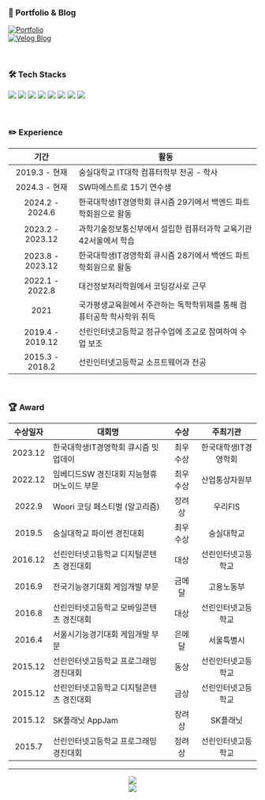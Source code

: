 ### 👤 Portfolio & Blog
[![Portfolio](https://img.shields.io/badge/Portfolio-Notion-black?style=for-the-badge&logo=notion&logoColor=white)](https://climbing-gecko-79f.notion.site/7df43cd38a5e4c3b8eb06ed20535dfe2)<br/>
[![Velog Blog](https://img.shields.io/badge/Velog%20Blog-20C997?style=for-the-badge&logo=velog&logoColor=white)](https://velog.io/@nohy6630)


<br/>

### 🛠 Tech Stacks
<img src="https://img.shields.io/badge/Java-007396?style=flat-square&logo=java&logoColor=white"/> <img src="https://img.shields.io/badge/Spring-6DB33F?style=flat-square&logo=spring&logoColor=white"/> <img src="https://img.shields.io/badge/MySQL-4479A1?style=flat-square&logo=mysql&logoColor=white"/> <img src="https://img.shields.io/badge/AWS-FF9900?style=flat-square&logo=amazonaws&logoColor=white"/> <img src="https://img.shields.io/badge/Docker-2496ED?style=flat-square&logo=docker&logoColor=white"/> <img src="https://img.shields.io/badge/Redis-D9281A?style=flat-square&logo=redis&logoColor=white"/> <img src="https://img.shields.io/badge/Nginx-009639?style=flat-square&logo=nginx&logoColor=white"/> <img src="https://img.shields.io/badge/GitHub-181717?style=flat-square&logo=github&logoColor=white"/>

<br/>

### ✏️ Experience
|기간|활동|
|:---:|---|
|2019.3 - 현재|숭실대학교 IT대학 컴퓨터학부 전공 - 학사|
|2024.3 - 현재|SW마에스트로 15기 연수생|
|2024.2 - 2024.6|한국대학생IT경영학회 큐시즘 29기에서 백엔드 파트 학회원으로 활동|
|2023.2 - 2023.12|과학기술정보통신부에서 설립한 컴퓨터과학 교육기관 42서울에서 학습|
|2023.8 - 2023.12|한국대학생IT경영학회 큐시즘 28기에서 백엔드 파트 학회원으로 활동|
|2022.1 - 2022.8|대건정보처리학원에서 코딩강사로 근무|
|2021|국가평생교육원에서 주관하는 독학학위제를 통해 컴퓨터공학 학사학위 취득|
|2019.4 - 2019.12|선린인터넷고등학교 정규수업에 조교로 참여하여 수업 보조|
|2015.3 - 2018.2|선린인터넷고등학교 소프트웨어과 전공|

<br/>

### 🏆 Award
|수상일자|대회명|수상|주최기관|
|:---:|---|:---:|:---:|
|2023.12|한국대학생IT경영학회 큐시즘 밋업데이|최우수상|한국대학생IT경영학회|
|2022.12|임베디드SW 경진대회 지능형휴머노이드 부문|최우수상|산업통상자원부|
|2022.9|Woori 코딩 페스티벌 (알고리즘)|장려상|우리FIS|
|2019.5|숭실대학교 파이썬 경진대회|최우수상|숭실대학교|
|2016.12|선린인터넷고등학교 디지털콘텐츠 경진대회|대상|선린인터넷고등학교|
|2016.9|전국기능경기대회 게임개발 부문|금메달|고용노동부|
|2016.8|선린인터넷고등학교 모바일콘텐츠 경진대회|대상|선린인터넷고등학교|
|2016.4|서울시기능경기대회 게임개발 부문|은메달|서울특별시|
|2015.12|선린인터넷고등학교 프로그래밍 경진대회|동상|선린인터넷고등학교
|2015.12|선린인터넷고등학교 디지털콘텐츠 경진대회|금상|선린인터넷고등학교
|2015.12|SK플래닛 AppJam|장려상|SK플래닛
|2015.7|선린인터넷고등학교 프로그래밍 경진대회|장려상|선린인터넷고등학교

---

<p align="center">
  <img src="http://mazassumnida.wtf/api/generate_badge?boj=youngjin_noh" />
  <br />
  <img src="https://github-readme-stats.vercel.app/api?username=nohy6630" />
</p>

